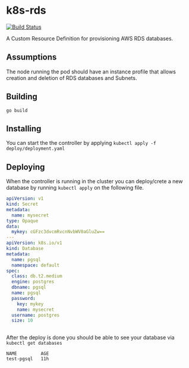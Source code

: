 # k8s-rds

[![Build Status](https://travis-ci.org/sorenmat/k8s-rds.svg?branch=master)](https://travis-ci.org/sorenmat/k8s-rds)

A Custom Resource Definition for provisioning AWS RDS databases.


## Assumptions

The node running the pod should have an instance profile that allows creation and deletion of RDS databases and Subnets.

## Building

`go build`

## Installing

You can start the the controller by applying `kubectl apply -f deploy/deployment.yaml`

## Deploying

When the controller is running in the cluster you can deploy/crete a new database by running `kubectl apply` on the following
file.

```yaml
apiVersion: v1
kind: Secret
metadata:
  name: mysecret
type: Opaque
data:
  mykey: cGFzc3dvcmRvcnNvbWV0aGluZw==
---
apiVersion: k8s.io/v1
kind: Database
metadata:
  name: pgsql
  namespace: default
spec:
  class: db.t2.medium
  engine: postgres
  dbname: pgsql
  name: pgsql
  password:
    key: mykey
    name: mysecret
  username: postgres
  size: 10
 
```

After the deploy is done you should be able to see your database via `kubectl get databases`

```shell
NAME         AGE
test-pgsql   11h
```